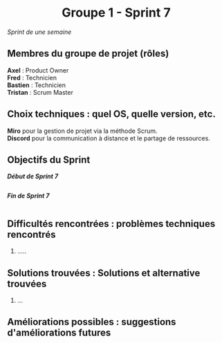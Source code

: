 <div align="center"><H1> Groupe 1 -  Sprint 7 </H1></div>

_Sprint de une semaine_

## Membres du groupe de projet (rôles)

**Axel** : Product Owner  
**Fred** : Technicien  
**Bastien** : Technicien  
**Tristan** : Scrum Master  

## Choix techniques : quel OS, quelle version, etc.

**Miro** pour la gestion de projet via la méthode Scrum.  
**Discord** pour la communication à distance et le partage de ressources.

## Objectifs du Sprint

_**Début de Sprint 7**_  

![]()

_**Fin de Sprint 7**_  

![]()

## Difficultés rencontrées : problèmes techniques rencontrés

1. .....

## Solutions trouvées : Solutions et alternative trouvées

1. ...

## Améliorations possibles : suggestions d'améliorations futures
